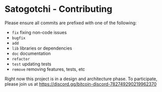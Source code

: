 # Satogotchi - Contributing
Please ensure all commits are prefixed with one of the following:

 - `fix` fixing non-code issues
 - `bugfix`
 - `add`
 - `lib` libraries or dependencies
 - `doc` documentation
 - `refactor`
 - `test` updating tests
 - `remove` removing features, tests, etc

Right now this project is in a design and architecture phase. To participate, please join us at https://discord.gg/bitcoin-discord-782749290219962370